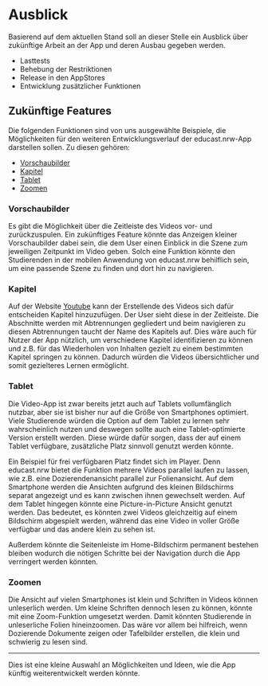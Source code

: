# Ausblick

Basierend auf dem aktuellen Stand soll an dieser Stelle ein Ausblick über zukünftige Arbeit an der App und deren Ausbau gegeben werden.

- Lasttests
- Behebung der Restriktionen
- Release in den AppStores
- Entwicklung zusätzlicher Funktionen

## Zukünftige Features

Die folgenden Funktionen sind von uns ausgewählte Beispiele, die Möglichkeiten für den weiteren Entwicklungsverlauf der educast.nrw-App darstellen sollen.
Zu diesen gehören: 

* [Vorschaubilder](#vorschaubilder)
* [Kapitel](#kapitel)
* [Tablet](#tablet)
* [Zoomen](#zoomen)

### Vorschaubilder

Es gibt die Möglichkeit über die Zeitleiste des Videos vor- und zurückzuspulen. Ein zukünftiges Feature könnte das Anzeigen kleiner Vorschaubilder dabei sein, die dem User einen Einblick in die Szene zum jeweiligen Zeitpunkt im Video geben. Solch eine Funktion könnte den Studierenden in der mobilen Anwendung von educast.nrw behilflich sein, um eine passende Szene zu finden und dort hin zu navigieren. 

### Kapitel

Auf der Website [Youtube](https://www.youtube.com) kann der Erstellende des Videos sich dafür entscheiden Kapitel hinzuzufügen. Der User sieht diese in der Zeitleiste. Die Abschnitte werden mit Abtrennungen gegliedert und beim navigieren zu diesen Abtrennungen taucht der Name des Kapitels auf. Dies wäre auch für Nutzer der App nützlich, um verschiedene Kapitel identifizieren zu können und z.B. für das Wiederholen von Inhalten gezielt zu einem bestimmten Kapitel springen zu können. Dadurch würden die Videos übersichtlicher und somit gezielteres Lernen ermöglicht.

### Tablet

Die Video-App ist zwar bereits jetzt auch auf Tablets vollumfänglich nutzbar, aber sie ist bisher nur auf die Größe von Smartphones optimiert. Viele Studierende würden die Option auf dem Tablet zu lernen sehr wahrscheinlich nutzen und deswegen sollte auch eine Tablet-optimierte Version erstellt werden. Diese würde dafür sorgen, dass der auf einem Tablet verfügbare, zusätzliche Platz sinnvoll genutzt werden könnte.  

Ein Beispiel für frei verfügbaren Platz findet sich im Player. Denn educast.nrw bietet die Funktion mehrere Videos parallel laufen zu lassen, wie z.B. eine Dozierendenansicht parallel zur Folienansicht. 
Auf dem Smartphone werden die Ansichten aufgrund des kleinen Bildschirms separat angezeigt und es kann zwischen ihnen gewechselt werden. Auf dem Tablet hingegen könnte eine Picture-in-Picture Ansicht genutzt werden. Das bedeutet, es könnten zwei Videos gleichzeitig auf einem Bildschirm abgespielt werden, während das eine Video in voller Größe verfügbar und das andere klein zu sehen ist.

Außerdem könnte die Seitenleiste im Home-Bildschirm permanent bestehen bleiben wodurch die nötigen Schritte bei der Navigation durch die App verringert werden könnten. 

### Zoomen

Die Ansicht auf vielen Smartphones ist klein und Schriften in Videos können unleserlich werden. Um kleine Schriften dennoch lesen zu können, könnte mit eine Zoom-Funktion umgesetzt werden. Damit könnten Studierende in unleserliche Folien hineinzoomen. Das wäre vor allem bei hilfreich, wenn Dozierende Dokumente zeigen oder Tafelbilder erstellen, die klein und schwierig zu lesen sind.


***
Dies ist eine kleine Auswahl an Möglichkeiten und Ideen, wie die App künftig weiterentwickelt werden könnte. 
